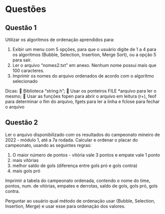# Questões

## Questão 1
Utilizar os algoritmos de ordenação aprendidos para:

1. Exibir um menu com 5 opções, para que o usuário digite de 1 a 4 para os algoritmos (Bubble, Selection, Insertion, Merge Sort), ou a opção 5 para sair.
2. Ler o arquivo “nomes2.txt” em anexo. Nenhum nome possui mais que 100 caracteres.
3. Imprimir os nomes do arquivo ordenados de acordo com o algoritmo selecionado

Dicas:
 Biblioteca “string.h”;
 Usar os ponteiros FILE *arquivo para ler o mesmo;
 Usar as funções fopen para abrir o arquivo em leitura (r+), feof para determinar o fim do arquivo, fgets para ler a linha e fclose para fechar o arquivo
<br/>

## Questão 2
Ler o arquivo disponibilizado com os resultados do campeonato mineiro de 2022 - módulo 1, até a 7a rodada.
Calcular e ordenar o placar do campeonato, usando as seguintes regras:
1) O maior número de pontos - vitória vale 3 pontos e empate vale 1 ponto
2) mais vitórias
3) melhor saldo de gols (diferença entre gols pró e gols contra)
4) mais gols pró

Imprimir a tabela do campeonato ordenada, contendo o nome do time, pontos, num. de vitórias, empates e derrotas, saldo de gols, gols pró, gols contra.

Perguntar ao usuário qual método de ordenação usar (Bubble, Selection, Insertion, Merge) e usar esse para ordenação dos valores.
